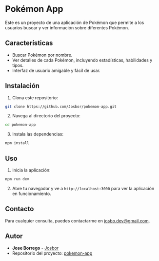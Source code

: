 # Pokémon App

Este es un proyecto de una aplicación de Pokémon que permite a los usuarios buscar y ver información sobre diferentes Pokémon.

## Características

- Buscar Pokémon por nombre.
- Ver detalles de cada Pokémon, incluyendo estadísticas, habilidades y tipos.
- Interfaz de usuario amigable y fácil de usar.

## Instalación

1. Clona este repositorio:
  ```bash
  git clone https://github.com/Josbor/pokemon-app.git
  ```
2. Navega al directorio del proyecto:
  ```bash
  cd pokemon-app
  ```
3. Instala las dependencias:
  ```bash
  npm install
  ```

## Uso

1. Inicia la aplicación:
  ```bash
  npm run dev
  ```
2. Abre tu navegador y ve a `http://localhost:3000` para ver la aplicación en funcionamiento.

## Contacto

Para cualquier consulta, puedes contactarme en [josbo.dev@gmail.com](mailto:josbo.dev@gmail.com).

## Autor

- **Jose Borrego** - [Josbor](https://github.com/Josbor)
- Repositorio del proyecto: [pokemon-app](https://github.com/Josbor/pokemon-app.git)
